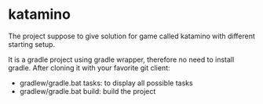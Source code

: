 # katamino

The project suppose to give solution for game called katamino with different starting setup.

It is a gradle project using gradle wrapper, therefore no need to install gradle.
After cloning it with your favorite git client:
- gradlew/gradle.bat tasks: to display all possible tasks
- gradlew/gradle.bat build: build the project

